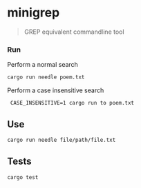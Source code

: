 # minigrep

> GREP equivalent commandline tool

### Run

Perform a normal search
```bash
cargo run needle poem.txt   
```

Perform a case insensitive search
```
 CASE_INSENSITIVE=1 cargo run to poem.txt
```

## Use
```bash
cargo run needle file/path/file.txt   
```
## Tests

```bash
cargo test
```